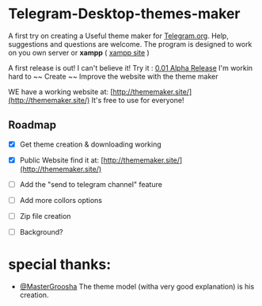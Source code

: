 # Telegram-Desktop-themes-maker
A first try on creating a Useful theme maker for [Telegram.org](https://telegram.org/).
 Help, suggestions and questions are welcome.
The program is designed to work on you own server or **xampp** ( [xampp site](https://www.apachefriends.org/it/index.html) )

A first release is out! I can't believe it! Try it : [0.01 Alpha Release](https://github.com/danielpetrica/Telegram-Desktop-themes-maker/releases/tag/0.01 "0.01 First Alpha Release")
I'm workin hard to ~~ Create ~~ Improve the website with the theme maker

WE have a working website at: [http://thememaker.site/](http://thememaker.site/) It's free to use for everyone!

## Roadmap
- [x] Get theme creation & downloading working
- [x] Public Website find it at: [http://thememaker.site/](http://thememaker.site/)
- [ ] Add the "send to telegram channel" feature
- [ ] Add more collors options
- [ ] Zip file creation
- [ ] Background?


# special thanks:
 -  [@MasterGroosha](https://github.com/MasterGroosha)  The theme model (witha very good explanation) is his creation.
